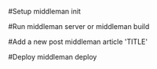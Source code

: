 #Setup
middleman init

#Run
middleman server or middleman build

#Add a new post
middleman article 'TITLE'

#Deploy
middleman deploy